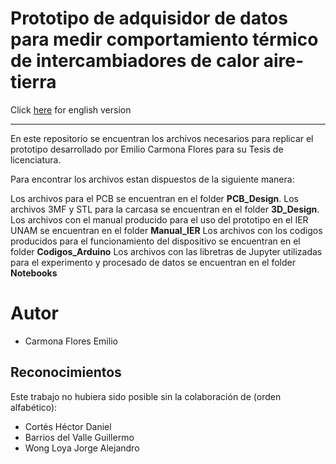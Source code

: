 # Prototipo de adquisidor de datos para medir comportamiento térmico de intercambiadores de calor aire-tierra


Click [here](https://github.com/README_EN.md) for english version
___

En este repositorio se encuentran los archivos necesarios para replicar el prototipo desarrollado por Emilio Carmona Flores para su Tesis de licenciatura.

Para encontrar los archivos estan dispuestos de la siguiente manera:

Los archivos para el PCB se encuentran en el folder **PCB_Design**. 
Los archivos 3MF y STL para la carcasa se encuentran en el folder **3D_Design**. 
Los archivos con el manual producido para el uso del prototipo en el IER UNAM se encuentran en el folder **Manual_IER**
Los archivos con los codigos producidos para el funcionamiento del dispositivo se encuentran en el folder **Codigos_Arduino**
Los archivos con las libretras de Jupyter utilizadas para el experimento y procesado de datos se encuentran en el folder **Notebooks**


# Autor
* Carmona Flores Emilio

## Reconocimientos
Este trabajo no hubiera sido posible sin la colaboración de (orden alfabético):


* Cortés Héctor Daniel
* Barrios del Valle Guillermo
* Wong Loya Jorge Alejandro
